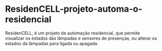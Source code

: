 # ResidenCELL-projeto-automa-o-residencial
ResidenCELL, é um projeto de automação residencial, que permite visualizar os  estados das lâmpadas e sensores de presenças, ou alterar os estados da lâmpadas para ligada ou apagada.
